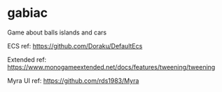 # gabiac
Game about balls islands and cars

ECS ref: https://github.com/Doraku/DefaultEcs

Extended ref: https://www.monogameextended.net/docs/features/tweening/tweening

Myra UI ref: https://github.com/rds1983/Myra
